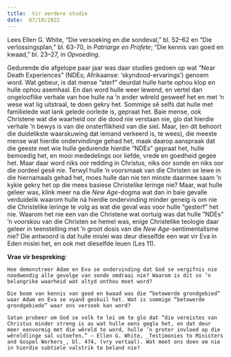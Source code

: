 ```yaml
---
title:  Vir verdere studie
date:  07/10/2022
---
```


Lees Ellen G. White, “Die versoeking en die sondeval,” bl. 52–62 en “Die verlossingsplan,” bl. 63-70, in _Patriarge en Profete_; “Die kennis van goed en kwaad,” bl. 23–27, in _Opvoeding_.

Gedurende die afgelope paar jaar was daar studies gedoen op wat “Near Death Experiences” (NDEs; Afrikaanse: ‘skyndood-ervarings’) genoem word. Wat gebeur, is dat mense “sterf” deurdat hulle harte ophou klop en hulle ophou asemhaal. En dan word hulle weer lewend, en vertel dan ongelooflike verhale van hoe hulle na ’n ander wêreld gesweef het en met ’n wese wat lig uitstraal, te doen gekry het. Sommige sê selfs dat hulle met familielede wat lank gelede oorlede is, gepraat het. Baie mense, ook Christene wat die waarheid oor die dood nie verstaan nie, glo dat hierdie verhale ’n bewys is van die onsterflikheid van die siel. Maar, (en dit behoort die duidelikste waarskuwing dat iemand verkeerd is, te wees), die meeste mense wat hierdie ondervindinge gehad het, maak daarop aanspraak dat die geeste met wie hulle gedurende hierdie “NDEs” gepraat het, hulle bemoedig het, en mooi mededelings oor liefde, vrede en goedheid gegee het. Maar daar word niks oor redding in Christus, niks oor sonde en niks oor die oordeel gesê nie. Terwyl hulle ’n voorsmaak van die Christen se lewe in die hiernamaals gehad het, moes hulle dan nie ten minste daarmee saam ’n kykie gekry het op die mees basiese Christelike leringe nie? Maar, wat hulle geleer was, klink meer na die _New Age_-dogma wat dan in baie gevalle verduidelik waarom hulle ná hierdie ondervinding minder geneig is om nie die Christelike leringe te volg as wat die geval was voor hulle “gesterf” het nie. Waarom het nie een van die Christene wat oortuig was dat hulle ”NDEs” ’n voorskou van die Christen se hemel was, enige Christelike teologie daar geleer in teenstelling met ’n groot dosis van die _New Age_-sentimentalisme nie?  Die antwoord is dat hulle mislei was deur dieselfde een wat vir Eva in Eden mislei het, en ook met dieselfde leuen (Les 11).

**Vrae vir bespreking**:

`Hoe demonstreer Adam en Eva se ondervinding dat God se vergifnis nie noodwendig alle gevolge van sonde omdraai nie? Waarom is dit so ’n belangrike waarheid wat altyd onthou moet word?`

`Die boom van kennis van goed en kwaad was die “betowerde grondgebied” waar Adam en Eva se vyand geskuil het. Wat is sommige “betowerde grondgebiede” waar ons versoek kan word?`

`Satan probeer om God se volk te lei om te glo dat “die vereistes van Christus minder streng is as wat hulle eens geglo het, en dat deur meer eenvormig met die wêreld te word, hulle ’n groter invloed op die wêreldlinge sal uitoefen.” — Ellen G. White, _Testimonies to Ministers and Gospel Workers_, bl. 474, (vry vertaal). Wat moet ons doen om nie in hierdie subtiele valstrik te beland nie?`